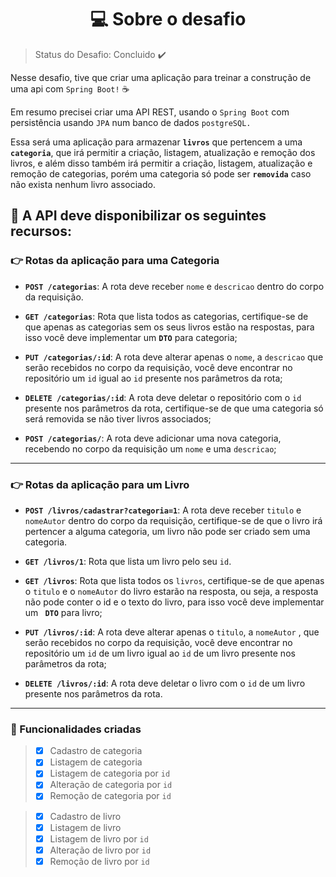 
<h1 align="center"> 💻 Sobre o desafio </h1>

> Status do Desafio: Concluido :heavy_check_mark:

Nesse desafio, tive que criar uma aplicação para treinar a construção de uma api com `Spring Boot!` ☕

Em resumo precisei criar uma API REST, usando o `Spring Boot` com persistência usando `JPA` num banco de dados `postgreSQL.` 

Essa será uma aplicação para armazenar **`livros`** que pertencem a uma **`categoria`**, que irá permitir a criação, listagem, atualização e remoção dos livros, e além disso também irá permitir a criação, listagem, atualização e remoção de categorias, porém uma categoria só pode ser **`removida`** caso não exista nenhum livro associado.


## 🏁 A API deve disponibilizar os seguintes recursos: 


### 👉 Rotas da aplicação para uma Categoria 

- **`POST /categorias`**: A rota deve receber `nome` e `descricao` dentro do corpo da requisição.

- **`GET /categorias`**: Rota que lista todos as categorias, certifique-se de que apenas as categorias sem os seus livros estão na respostas, para isso você deve implementar um **`DTO`** para categoria;

- **`PUT /categorias/:id`**: A rota deve alterar apenas o `nome`, a `descricao` que serão recebidos no corpo da requisição, você deve encontrar no repositório um `id` igual ao `id` presente nos parâmetros da rota;

- **`DELETE /categorias/:id`**: A rota deve deletar o repositório com o `id` presente nos parâmetros da rota, certifique-se de que uma categoria só será removida se não tiver livros associados;

- **`POST /categorias/`**: A rota deve adicionar uma nova categoria, recebendo no corpo da requisição um `nome` e uma `descricao`;

<hr>

### 👉 Rotas da aplicação para um Livro

- **`POST /livros/cadastrar?categoria=1`**: A rota deve receber `titulo` e `nomeAutor` dentro do corpo da requisição, certifique-se de que o livro irá pertencer a alguma categoria, um livro não pode ser criado sem uma categoria.  

- **`GET /livros/1`**: Rota que lista um livro pelo seu `id`.

- **`GET /livros`**: Rota que lista todos os `livros`, certifique-se de que apenas o `titulo` e o `nomeAutor` do livro estarão na resposta, ou seja, a resposta não pode conter o id e o texto do livro, para isso você deve implementar um **` DTO`** para livro;

- **`PUT /livros/:id`**: A rota deve alterar apenas o `titulo`, a `nomeAutor` , que serão recebidos no corpo da requisição, você deve encontrar no repositório um `id` de um livro igual ao `id` de um livro presente nos parâmetros da rota;

- **`DELETE /livros/:id`**: A rota deve deletar o livro com o `id` de um livro presente nos parâmetros da rota.

<hr>

### 🚀 Funcionalidades criadas 
> - [x] Cadastro de categoria
> - [x] Listagem de categoria
> - [x] Listagem de categoria por `id`
> - [x] Alteração de categoria por `id`
> - [x] Remoção de categoria por `id`



> - [x] Cadastro de livro
> - [x] Listagem de livro
> - [x] Listagem de livro por `id`
> - [x] Alteração de livro por `id`
> - [x] Remoção de livro por `id`  </p>




